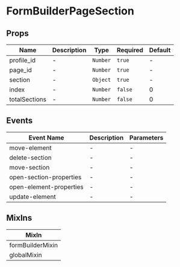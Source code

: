 # FormBuilderPageSection

## Props

<!-- @vuese:FormBuilderPageSection:props:start -->
|Name|Description|Type|Required|Default|
|---|---|---|---|---|
|profile_id|-|`Number`|`true`|-|
|page_id|-|`Number`|`true`|-|
|section|-|`Object`|`true`|-|
|index|-|`Number`|`false`|0|
|totalSections|-|`Number`|`false`|0|

<!-- @vuese:FormBuilderPageSection:props:end -->


## Events

<!-- @vuese:FormBuilderPageSection:events:start -->
|Event Name|Description|Parameters|
|---|---|---|
|move-element|-|-|
|delete-section|-|-|
|move-section|-|-|
|open-section-properties|-|-|
|open-element-properties|-|-|
|update-element|-|-|

<!-- @vuese:FormBuilderPageSection:events:end -->


## MixIns

<!-- @vuese:FormBuilderPageSection:mixIns:start -->
|MixIn|
|---|
|formBuilderMixin|
|globalMixin|

<!-- @vuese:FormBuilderPageSection:mixIns:end -->


